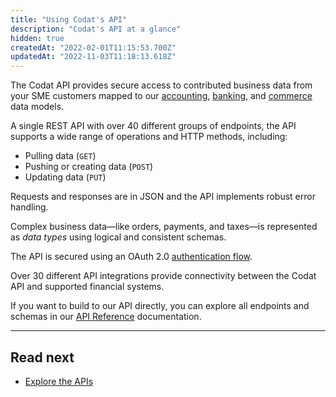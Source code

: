```yaml
---
title: "Using Codat's API"
description: "Codat's API at a glance"
hidden: true
createdAt: "2022-02-01T11:15:53.700Z"
updatedAt: "2022-11-03T11:18:13.618Z"
---
```


The Codat API provides secure access to contributed business data from your SME customers mapped to our [accounting](/accounting-api#/), [banking](/banking-api#/), and [commerce](/commerce-api#/) data models.

A single REST API with over 40 different groups of endpoints, the API supports a wide range of operations and HTTP methods, including:

- Pulling data (`GET`)
- Pushing or creating data (`POST`)
- Updating data (`PUT`)

Requests and responses are in JSON and the API implements robust error handling.

Complex business data—like orders, payments, and taxes—is represented as _data types_ using logical and consistent schemas.

The API is secured using an OAuth 2.0 [authentication flow](/auth-flow/overview).

Over 30 different API integrations provide connectivity between the Codat API and supported financial systems.

If you want to build to our API directly, you can explore all endpoints and schemas in our [API Reference](/using-the-api/authentication) documentation.

---

## Read next

- [Explore the APIs](/using-the-api/overview)

